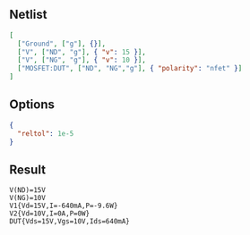 ## Netlist

```json
[
  ["Ground", ["g"], {}],
  ["V", ["ND", "g"], { "v": 15 }],
  ["V", ["NG", "g"], { "v": 10 }],
  ["MOSFET:DUT", ["ND", "NG","g"], { "polarity": "nfet" }]
]
```

## Options

```json
{
  "reltol": 1e-5
}
```

## Result

```text
V(ND)=15V
V(NG)=10V
V1{Vd=15V,I=-640mA,P=-9.6W}
V2{Vd=10V,I=0A,P=0W}
DUT{Vds=15V,Vgs=10V,Ids=640mA}
```
